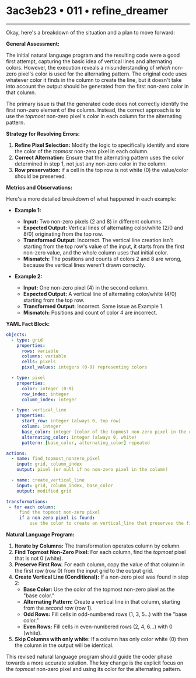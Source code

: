 # 3ac3eb23 • 011 • refine_dreamer

---
Okay, here's a breakdown of the situation and a plan to move forward:

**General Assessment:**

The initial natural language program and the resulting code were a good first attempt, capturing the basic idea of vertical lines and alternating colors. However, the execution reveals a misunderstanding of *which* non-zero pixel's color is used for the alternating pattern. The original code uses whatever color it finds in the column to create the line, but it doesn't take into account the output should be generated from the first non-zero color in that column.

The primary issue is that the generated code does not correctly identify the first non-zero element of the column. Instead, the correct approach is to use the *topmost* non-zero pixel's color in each column for the alternating pattern.

**Strategy for Resolving Errors:**

1.  **Refine Pixel Selection:** Modify the logic to specifically identify and store the color of the *topmost* non-zero pixel in each column.
2.  **Correct Alternation:** Ensure that the alternating pattern uses the color determined in step 1, not just any non-zero color in the column.
3.  **Row preservation:** if a cell in the top row is not white (0) the
    value/color should be preserved.

**Metrics and Observations:**

Here's a more detailed breakdown of what happened in each example:

*   **Example 1:**
    *   **Input:** Two non-zero pixels (2 and 8) in different columns.
    *   **Expected Output:** Vertical lines of alternating color/white (2/0 and 8/0) originating from the top row.
    *   **Transformed Output:** Incorrect. The vertical line creation isn't starting from the top row's value of the input, it starts from the first non-zero value, and the whole column uses that initial color.
    *   **Mismatch:** The positions and counts of colors 2 and 8 are wrong, because the vertical lines weren't drawn correctly.

*   **Example 2:**
    *   **Input:** One non-zero pixel (4) in the second column.
    *   **Expected Output:** A vertical line of alternating color/white (4/0) starting from the top row.
    *   **Transformed Output:** Incorrect. Same issue as Example 1.
    *   **Mismatch:** Positions and count of color 4 are incorrect.

**YAML Fact Block:**

```yaml
objects:
  - type: grid
    properties:
      rows: variable
      columns: variable
      cells: pixels
      pixel_values: integers (0-9) representing colors

  - type: pixel
    properties:
      color: integer (0-9)
      row_index: integer
      column_index: integer

  - type: vertical_line
    properties:
      start_row: integer (always 0, top row)
      column: integer
      base_color: integer (color of the topmost non-zero pixel in the column)
      alternating_color: integer (always 0, white)
      pattern: [base_color, alternating_color] repeated

actions:
  - name: find_topmost_nonzero_pixel
    input: grid, column_index
    output: pixel (or null if no non-zero pixel in the column)

  - name: create_vertical_line
    input: grid, column_index, base_color
    output: modified grid

transformations:
 - for each column:
     find the topmost non-zero pixel
     if a non-zero pixel is found:
         use the color to create an vertical_line that preserves the first row, fills odd number rows from the color, and fill even number rows with white.
```

**Natural Language Program:**

1.  **Iterate by Columns:** The transformation operates column by column.
2.  **Find Topmost Non-Zero Pixel:** For each column, find the *topmost* pixel that is not 0 (white).
3.  **Preserve First Row.** For each column, copy the value of that column in
    the first row (row 0) from the input grid to the output grid.
4.  **Create Vertical Line (Conditional):** If a non-zero pixel was found in step 2:
    *   **Base Color:** Use the color of the topmost non-zero pixel as the "base color."
    *   **Alternating Pattern:** Create a vertical line in that column, starting from the *second* row (row 1).
    *   **Odd Rows:** Fill cells in odd-numbered rows (1, 3, 5...) with the "base color."
    *   **Even Rows:** Fill cells in even-numbered rows (2, 4, 6...) with 0 (white).
5. **Skip Columns with only white:** If a column has only color white (0) then
   the column in the output will be identical.

This revised natural language program should guide the coder phase towards a more accurate solution. The key change is the explicit focus on the *topmost* non-zero pixel and using its color for the alternating pattern.

